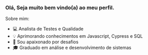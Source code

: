 ###  Olá, Seja muito bem vindo(a) ao meu perfil.

 Sobre mim:

- 💻 Analista de Testes e Qualidade
- 💡 Aprimorando conhecimentos em Javascript, Cypress e SQL 
- 🚀 Sou apaixonado por desafios
- 🎓 Graduado em análise e desenvolvimento de sistemas

